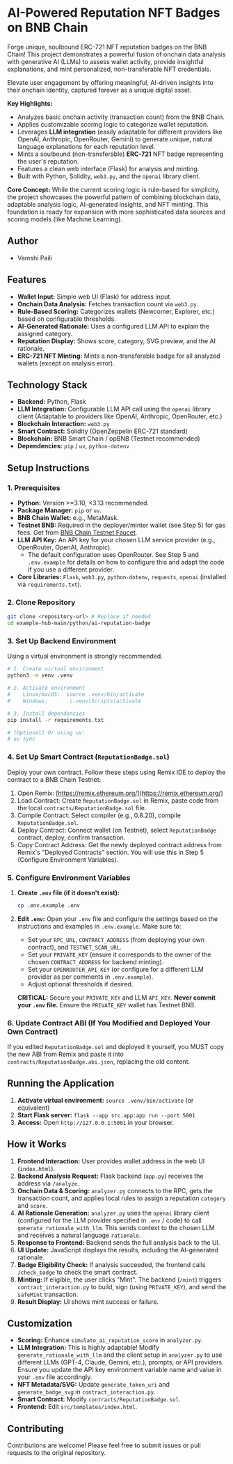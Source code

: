 # AI-Powered Reputation NFT Badges on BNB Chain

Forge unique, soulbound ERC-721 NFT reputation badges on the BNB Chain! This project demonstrates a powerful fusion of onchain data analysis with generative AI (LLMs) to assess wallet activity, provide insightful explanations, and mint personalized, non-transferable NFT credentials.

Elevate user engagement by offering meaningful, AI-driven insights into their onchain identity, captured forever as a unique digital asset.

**Key Highlights:**
*   Analyzes basic onchain activity (transaction count) from the BNB Chain.
*   Applies customizable scoring logic to categorize wallet reputation.
*   Leverages **LLM integration** (easily adaptable for different providers like OpenAI, Anthropic, OpenRouter, Gemini) to generate unique, natural language explanations for each reputation level.
*   Mints a soulbound (non-transferable) **ERC-721** NFT badge representing the user's reputation.
*   Features a clean web interface (Flask) for analysis and minting.
*   Built with Python, Solidity, `web3.py`, and the `openai` library client.

**Core Concept:** While the current scoring logic is rule-based for simplicity, the project showcases the powerful pattern of combining blockchain data, adaptable analysis logic, AI-generated insights, and NFT minting. This foundation is ready for expansion with more sophisticated data sources and scoring models (like Machine Learning).

## Author

-   Vamshi Paili

## Features

-   **Wallet Input:** Simple web UI (Flask) for address input.
-   **Onchain Data Analysis:** Fetches transaction count via `web3.py`.
-   **Rule-Based Scoring:** Categorizes wallets (Newcomer, Explorer, etc.) based on configurable thresholds.
-   **AI-Generated Rationale:** Uses a configured LLM API to explain the assigned category.
-   **Reputation Display:** Shows score, category, SVG preview, and the AI rationale.
-   **ERC-721 NFT Minting:** Mints a non-transferable badge for all analyzed wallets (except on analysis error).

## Technology Stack

-   **Backend:** Python, Flask
-   **LLM Integration:** Configurable LLM API call using the `openai` library client (Adaptable to providers like OpenAI, Anthropic, OpenRouter, etc.)
-   **Blockchain Interaction:** `web3.py`
-   **Smart Contract:** Solidity (OpenZeppelin ERC-721 standard)
-   **Blockchain:** BNB Smart Chain / opBNB (Testnet recommended)
-   **Dependencies:** `pip` / `uv`, `python-dotenv`

## Setup Instructions

### 1. Prerequisites

-   **Python:** Version >=3.10, <3.13 recommended.
-   **Package Manager:** `pip` or `uv`.
-   **BNB Chain Wallet:** e.g., MetaMask.
-   **Testnet BNB:** Required in the deployer/minter wallet (see Step 5) for gas fees. Get from [BNB Chain Testnet Faucet](https://www.bnbchain.org/en/testnet-faucet).
-   **LLM API Key:** An API key for your chosen LLM service provider (e.g., OpenRouter, OpenAI, Anthropic).
    *   The default configuration uses OpenRouter. See Step 5 and `.env.example` for details on how to configure this and adapt the code if you use a different provider.
-   **Core Libraries:** `Flask`, `web3.py`, `python-dotenv`, `requests`, `openai` (installed via `requirements.txt`).

### 2. Clone Repository

```bash
git clone <repository-url> # Replace if needed
cd example-hub-main/python/ai-reputation-badge
```

### 3. Set Up Backend Environment

Using a virtual environment is strongly recommended.

```bash
# 1. Create virtual environment
python3 -m venv .venv

# 2. Activate environment
#    Linux/macOS:  source .venv/bin/activate
#    Windows:      .\.venv\Scripts\activate

# 3. Install dependencies
pip install -r requirements.txt

# (Optional) Or using uv:
# uv sync
```

### 4. Set Up Smart Contract (`ReputationBadge.sol`)

Deploy your own contract. Follow these steps using Remix IDE to deploy the contract to a BNB Chain Testnet:

1.  Open Remix: [https://remix.ethereum.org/](https://remix.ethereum.org/)
2.  Load Contract: Create `ReputationBadge.sol` in Remix, paste code from the local `contracts/ReputationBadge.sol` file.
3.  Compile Contract: Select compiler (e.g., 0.8.20), compile `ReputationBadge.sol`.
4.  Deploy Contract: Connect wallet (on Testnet), select `ReputationBadge` contract, deploy, confirm transaction.
5.  Copy Contract Address: Get the newly deployed contract address from Remix's "Deployed Contracts" section. You will use this in Step 5 (Configure Environment Variables).

### 5. Configure Environment Variables

1.  **Create `.env` file (if it doesn't exist):**
    ```bash
    cp .env.example .env
    ```
2.  **Edit `.env`:** Open your `.env` file and configure the settings based on the instructions and examples in `.env.example`. Make sure to:
    *   Set your `RPC_URL`, `CONTRACT_ADDRESS` (from deploying your own contract), and `TESTNET_SCAN_URL`.
    *   Set your `PRIVATE_KEY` (ensure it corresponds to the owner of the chosen `CONTRACT_ADDRESS` for backend minting).
    *   Set your `OPENROUTER_API_KEY` (or configure for a different LLM provider as per comments in `.env.example`).
    *   Adjust optional thresholds if desired.

    **CRITICAL:** Secure your `PRIVATE_KEY` and LLM `API_KEY`. **Never commit your `.env` file.** Ensure the `PRIVATE_KEY` wallet has Testnet BNB.

### 6. Update Contract ABI (If You Modified and Deployed Your Own Contract)

If you edited `ReputationBadge.sol` and deployed it yourself, you MUST copy the new ABI from Remix and paste it into `contracts/ReputationBadge.abi.json`, replacing the old content.

## Running the Application

1.  **Activate virtual environment:** `source .venv/bin/activate` (or equivalent)
2.  **Start Flask server:** `flask --app src.app:app run --port 5001`
3.  **Access:** Open `http://127.0.0.1:5001` in your browser.

## How it Works

1.  **Frontend Interaction:** User provides wallet address in the web UI (`index.html`).
2.  **Backend Analysis Request:** Flask backend (`app.py`) receives the address via `/analyze`.
3.  **Onchain Data & Scoring:** `analyzer.py` connects to the RPC, gets the transaction count, and applies local rules to assign a reputation `category` and `score`.
4.  **AI Rationale Generation:** `analyzer.py` uses the `openai` library client (configured for the LLM provider specified in `.env` / code) to call `generate_rationale_with_llm`. This sends context to the chosen LLM and receives a natural language `rationale`.
5.  **Response to Frontend:** Backend sends the full analysis back to the UI.
6.  **UI Update:** JavaScript displays the results, including the AI-generated rationale.
7.  **Badge Eligibility Check:** If analysis succeeded, the frontend calls `/check_badge` to check the smart contract.
8.  **Minting:** If eligible, the user clicks "Mint". The backend (`/mint`) triggers `contract_interaction.py` to build, sign (using `PRIVATE_KEY`), and send the `safeMint` transaction.
9.  **Result Display:** UI shows mint success or failure.

## Customization

-   **Scoring:** Enhance `simulate_ai_reputation_score` in `analyzer.py`.
-   **LLM Integration:** This is highly adaptable! Modify `generate_rationale_with_llm` and the client setup in `analyzer.py` to use different LLMs (GPT-4, Claude, Gemini, etc.), prompts, or API providers. Ensure you update the API key environment variable name and value in your `.env` file accordingly.
-   **NFT Metadata/SVG:** Update `generate_token_uri` and `generate_badge_svg` in `contract_interaction.py`.
-   **Smart Contract:** Modify `contracts/ReputationBadge.sol`.
-   **Frontend:** Edit `src/templates/index.html`.

## Contributing

Contributions are welcome! Please feel free to submit issues or pull requests to the original repository. 
